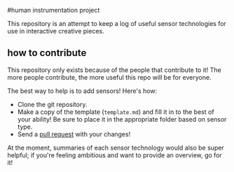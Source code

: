 #human instrumentation project

This repository is an attempt to keep a log of useful sensor technologies for use in interactive creative pieces.

## how to contribute

This repository only exists because of the people that contribute to it!  The more people contribute, the more useful this repo will be for everyone.

The best way to help is to add sensors!  Here's how:

* Clone the git repository.
* Make a copy of the template (`template.md`) and fill it in to the best of your ability!  Be sure to place it in the appropriate folder based on sensor type.
* Send a [pull request](https://help.github.com/articles/using-pull-requests) with your changes!

At the moment, summaries of each sensor technology would also be super helpful; if you're feeling ambitious and want to provide an overview, go for it!
